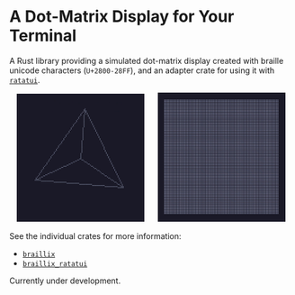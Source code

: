 # A Dot-Matrix Display for Your Terminal

A Rust library providing a simulated dot-matrix display created with
braille unicode characters (`U+2800-28FF`), and an adapter crate for
using it with [`ratatui`](https://ratatui.rs).

<p align="center">
  <img alt="rotating triangle" src="./assets/tri.gif" width="45%">
  &nbsp;&nbsp;&nbsp;&nbsp;
  <img alt="oscillating shaded circle" src="./assets/circle.gif" width="45%">
</p>

See the individual crates for more information:
 - [`braillix`](/braillix)
 - [`braillix_ratatui`](/braillix_ratatui)

Currently under development.
